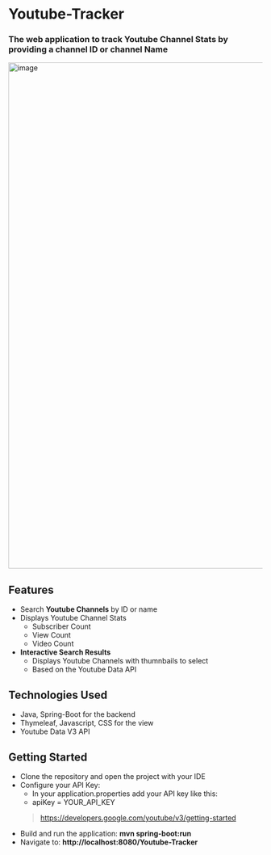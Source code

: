 # Youtube-Tracker
### The web application to track Youtube Channel Stats by providing a channel ID or channel Name

<img width="2004" height="1002" alt="image" src="https://github.com/user-attachments/assets/0d0d3b06-8cba-49ab-b1f4-a1ec11e5a780" />

## Features
- Search **Youtube Channels** by ID or name
- Displays Youtube Channel Stats
  - Subscriber Count
  - View Count
  - Video Count
- **Interactive Search Results**
  - Displays Youtube Channels with thumnbails to select
  - Based on the Youtube Data API
 
## Technologies Used
- Java, Spring-Boot for the backend
- Thymeleaf, Javascript, CSS for the view
- Youtube Data V3 API

## Getting Started
- Clone the repository and open the project with your IDE
- Configure your API Key:
  - In your application.properties add your API key like this:
  - apiKey = YOUR_API_KEY
  > https://developers.google.com/youtube/v3/getting-started
- Build and run the application: **mvn spring-boot:run**
- Navigate to: **http://localhost:8080/Youtube-Tracker**
